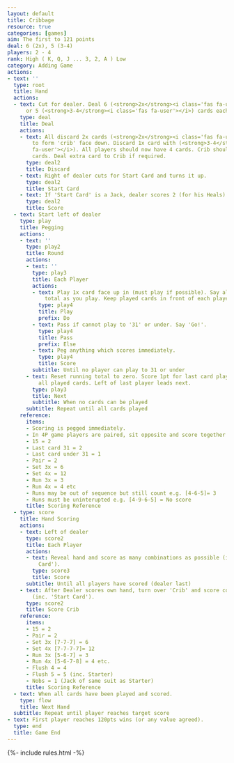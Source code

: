 ```yaml
---
layout: default
title: Cribbage
resource: true
categories: [games]
aim: The first to 121 points
deal: 6 (2x), 5 (3-4)
players: 2 - 4
rank: High ( K, Q, J ... 3, 2, A ) Low
category: Adding Game
actions:
- text: ''
  type: root
  title: Hand
  actions:
  - text: Cut for dealer. Deal 6 (<strong>2x</strong><i class='fas fa-user'></i>)
      or 5 (<strong>3-4</strong><i class='fas fa-user'></i>) cards each.
    type: deal
    title: Deal
    actions:
    - text: All discard 2x cards (<strong>2x</strong><i class='fas fa-user'></i>)
        to form 'crib' face down. Discard 1x card with (<strong>3-4</strong><i class='fas
        fa-user'></i>). All players should now have 4 cards. Crib should contain 4
        cards. Deal extra card to Crib if required.
      type: deal2
      title: Discard
    - text: Right of dealer cuts for Start Card and turns it up.
      type: deal2
      title: Start Card
    - text: If 'Start Card' is a Jack, dealer scores 2 (for his Heals).
      type: deal2
      title: Score
  - text: Start left of dealer
    type: play
    title: Pegging
    actions:
    - text: ''
      type: play2
      title: Round
      actions:
      - text: ''
        type: play3
        title: Each Player
        actions:
        - text: Play 1x card face up in (must play if possible). Say aloud running
            total as you play. Keep played cards in front of each player.
          type: play4
          title: Play
          prefix: Do
        - text: Pass if cannot play to '31' or under. Say 'Go!'.
          type: play4
          title: Pass
          prefix: Else
        - text: Peg anything which scores immediately.
          type: play4
          title: Score
        subtitle: Until no player can play to 31 or under
      - text: Reset running total to zero. Score 1pt for last card played. Turn over
          all played cards. Left of last player leads next.
        type: play3
        title: Next
        subtitle: When no cards can be played
      subtitle: Repeat until all cards played
    reference:
      items:
      - Scoring is pegged immediately.
      - In 4P game players are paired, sit opposite and score together
      - 15 = 2
      - Last card 31 = 2
      - Last card under 31 = 1
      - Pair = 2
      - Set 3x = 6
      - Set 4x = 12
      - Run 3x = 3
      - Run 4x = 4 etc
      - Runs may be out of sequence but still count e.g. [4-6-5]= 3
      - Runs must be uninterupted e.g. [4-9-6-5] = No score
      title: Scoring Reference
  - type: score
    title: Hand Scoring
    actions:
    - text: Left of dealer
      type: score2
      title: Each Player
      actions:
      - text: Reveal hand and score as many combinations as possible (inc. 'Start
          Card').
        type: score3
        title: Score
      subtitle: Until all players have scored (dealer last)
    - text: After Dealer scores own hand, turn over 'Crib' and score combinations
        (inc. 'Start Card').
      type: score2
      title: Score Crib
    reference:
      items:
      - 15 = 2
      - Pair = 2
      - Set 3x [7-7-7] = 6
      - Set 4x [7-7-7-7]= 12
      - Run 3x [5-6-7] = 3
      - Run 4x [5-6-7-8] = 4 etc.
      - Flush 4 = 4
      - Flush 5 = 5 (inc. Starter)
      - Nobs = 1 (Jack of same suit as Starter)
      title: Scoring Reference
  - text: When all cards have been played and scored.
    type: flow
    title: Next Hand
  subtitle: Repeat until player reaches target score
- text: First player reaches 120pts wins (or any value agreed).
  type: end
  title: Game End
---
```


{%- include rules.html -%}
